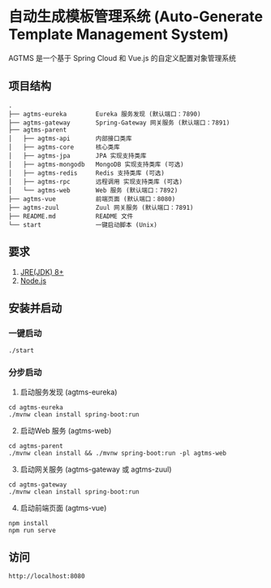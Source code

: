 # 自动生成模板管理系统 (Auto-Generate Template Management System)
AGTMS 是一个基于 Spring Cloud 和 Vue.js 的自定义配置对象管理系统

## 项目结构
```
.
├── agtms-eureka        Eureka 服务发现 (默认端口：7890)
├── agtms-gateway       Spring-Gateway 网关服务 (默认端口：7891)
├── agtms-parent 
│   ├── agtms-api       内部接口类库
│   ├── agtms-core      核心类库
│   ├── agtms-jpa       JPA 实现支持类库
│   ├── agtms-mongodb   MongoDB 实现支持类库 (可选)
│   ├── agtms-redis     Redis 支持类库 (可选)
│   ├── agtms-rpc       远程调用 实现支持类库 (可选)
│   └── agtms-web       Web 服务 (默认端口：7892)
├── agtms-vue           前端页面 (默认端口：8080)
├── agtms-zuul          Zuul 网关服务 (默认端口：7891)
├── README.md           README 文件
└── start               一键启动脚本 (Unix)
```

## 要求
1. [JRE(JDK) 8+](https://www.java.com)
2. [Node.js](https://nodejs.org/)

## 安装并启动
### 一键启动
```
./start
```

### 分步启动
1. 启动服务发现 (agtms-eureka)
```
cd agtms-eureka
./mvnw clean install spring-boot:run
```
2. 启动Web 服务 (agtms-web)
```
cd agtms-parent
./mvnw clean install && ./mvnw spring-boot:run -pl agtms-web
```
3. 启动网关服务 (agtms-gateway 或 agtms-zuul)
```
cd agtms-gateway
./mvnw clean install spring-boot:run
```
4. 启动前端页面 (agtms-vue)
```
npm install
npm run serve
```

## 访问
```
http://localhost:8080
```